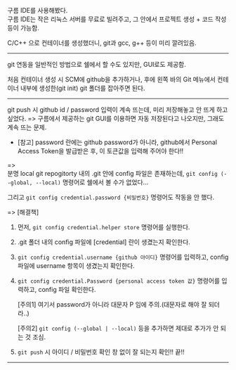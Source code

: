구름 IDE를 사용해봤다.  
구름 IDE는 작은 리눅스 서버를 무료로 빌려주고, 그 안에서 프로젝트 생성 + 코드 작성 등이 가능함.

C/C++ 으로 컨테이너를 생성했더니, git과 gcc, g++ 등이 미리 깔려있음.

---
git 연동을 일반적인 방법으로 쉘에서 할 수도 있지만, GUI로도 제공함.

처음 컨테이너 생성 시 SCM에 github을 추가하거나, 
후에 왼쪽 바의 Git 메뉴에서 컨테이너 내부에 생성한(git init) git 폴더를 잡아주면 된다.


---
git push 시 github id / password 입력이 계속 뜨는데, 미리 저장해놓고 안 뜨게 하고 싶었다. => 구름에서 제공하는 git GUI를 이용하면 자동 저장된다고 나오지만, 그래도 계속 뜨는 문제.

* [참고] password 란에는 github password가 아니라, github에서 Personal Access Token을 발급받은 후, 이 토큰값을 입력해 주어야 한다!!

=>  
분명 local git repogitorty 내의 .git 안에 config 파일은 존재하는데, `git config (--global, --local)` 명령어로 쉘에서 볼 수가 없었다...

그리고 `git config credential.password {비밀번호}` 명령어도 작동을 안 했다.

=>  [해결책]  
1. 먼저, `git config credential.helper store` 명령어를 실행한다.

2. .git 폴더 내의 config 파일에 [credential] 란이 생겼는지 확인한다.

3. `git config credential.username {github 아이디}` 명령어를 입력하고, config 파일에 username 항목이 생겼는지 확인한다.

4. `git config credential.Password {personal access token 값}` 명령어를 입력하고, config 파일 확인한다.  

    [주의1] 여기서 password가 아니라 대문자 P 임에 주의.(대문자로 해야 잘 되더라..)
	
	[주의2] `git config (--global | --local)` 등을 추가하면 제대로 추가가 안 되는 것 조심.

5. `git push` 시 아이디 / 비밀번호 확인 창 없이 잘 되는지 확인!! 끝!!  

---
